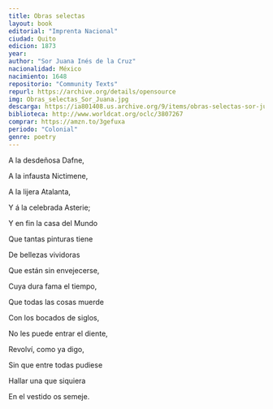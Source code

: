 ```yaml
---
title: Obras selectas 
layout: book
editorial: "Imprenta Nacional"
ciudad: Quito 
edicion: 1873
year: 
author: "Sor Juana Inés de la Cruz"
nacionalidad: México
nacimiento: 1648
repositorio: "Community Texts"
repurl: https://archive.org/details/opensource
img: Obras_selectas_Sor_Juana.jpg
descarga: https://ia801408.us.archive.org/9/items/obras-selectas-sor-juana-ines-de-la-cruz/Obras%20selectas%20-%20sor%20Juana%20Ines%20de%20la%20Cruz.pdf
biblioteca: http://www.worldcat.org/oclc/3807267
comprar: https://amzn.to/3gefuxa
periodo: "Colonial"
genre: poetry
---
```

 

A la desdeñosa Dafne,
 
A la infausta Nictimene,
 
A la lijera Atalanta,
 
Y á la celebrada Asterie;
 

Y en fin la casa del Mundo
 
Que tantas pinturas tiene
 
De bellezas vividoras
 
Que están sin envejecerse, 
 
 
Cuya dura fama el tiempo,
 
Que todas las cosas muerde
 
Con los bocados de siglos,
 
No les puede entrar el diente,
 
 
Revolví, como ya digo,
 
Sin que entre todas pudiese
 
Hallar una que siquiera
 
En el vestido os semeje.
